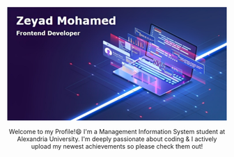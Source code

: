 <div>
  <img src="./assets/Github.jpg">
  <p align="center">Welcome to my Profile!😄 I'm a Management Information System student at Alexandria University. I'm deeply passionate about coding & I actively upload my newest achievements so please check them out!
  </p>
</div>

<!--
**ZeyadMohamed1805/ZeyadMohamed1805** is a ✨ _special_ ✨ repository because its `README.md` (this file) appears on your GitHub profile.

Here are some ideas to get you started:

- 🔭 I’m currently working on ...
- 🌱 I’m currently learning ...
- 👯 I’m looking to collaborate on ...
- 🤔 I’m looking for help with ...
- 💬 Ask me about ...
- 📫 How to reach me: ...
- 😄 Pronouns: ...
- ⚡ Fun fact: ...
-->

